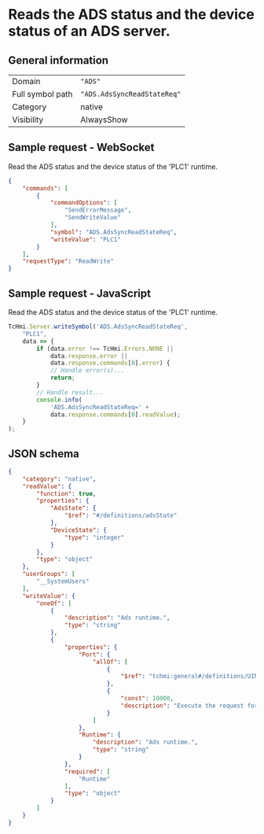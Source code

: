 # Reads the ADS status and the device status of an ADS server.

## General information

|  |  |
| - | - |
| Domain | `"ADS"` |
| Full symbol path | `"ADS.AdsSyncReadStateReq"` |
| Category | native |
| Visibility | AlwaysShow |

## Sample request - WebSocket

Read the ADS status and the device status of the 'PLC1' runtime.
```json
{
    "commands": [
        {
            "commandOptions": [
                "SendErrorMessage",
                "SendWriteValue"
            ],
            "symbol": "ADS.AdsSyncReadStateReq",
            "writeValue": "PLC1"
        }
    ],
    "requestType": "ReadWrite"
}
```

## Sample request - JavaScript

Read the ADS status and the device status of the 'PLC1' runtime.
```javascript
TcHmi.Server.writeSymbol('ADS.AdsSyncReadStateReq',
    "PLC1",
    data => {
        if (data.error !== TcHmi.Errors.NONE ||
            data.response.error ||
            data.response.commands[0].error) {
            // Handle error(s)...
            return;
        }
        // Handle result...
        console.info(
            'ADS.AdsSyncReadStateReq=' +
            data.response.commands[0].readValue);
    }
);
```

## JSON schema

```json
{
    "category": "native",
    "readValue": {
        "function": true,
        "properties": {
            "AdsState": {
                "$ref": "#/definitions/adsState"
            },
            "DeviceState": {
                "type": "integer"
            }
        },
        "type": "object"
    },
    "userGroups": [
        "__SystemUsers"
    ],
    "writeValue": {
        "oneOf": [
            {
                "description": "Ads runtime.",
                "type": "string"
            },
            {
                "properties": {
                    "Port": {
                        "allOf": [
                            {
                                "$ref": "tchmi:general#/definitions/UINT32"
                            },
                            {
                                "const": 10000,
                                "description": "Execute the request for a different ADS port"
                            }
                        ]
                    },
                    "Runtime": {
                        "description": "Ads runtime.",
                        "type": "string"
                    }
                },
                "required": [
                    "Runtime"
                ],
                "type": "object"
            }
        ]
    }
}
```
